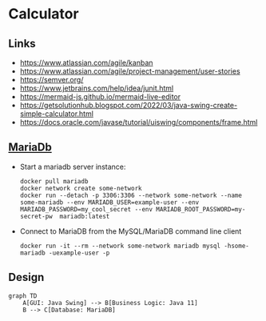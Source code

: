 # Calculator

## Links
- https://www.atlassian.com/agile/kanban
- https://www.atlassian.com/agile/project-management/user-stories
- https://semver.org/
- https://www.jetbrains.com/help/idea/junit.html
- https://mermaid-js.github.io/mermaid-live-editor
- https://getsolutionhub.blogspot.com/2022/03/java-swing-create-simple-calculator.html
- https://docs.oracle.com/javase/tutorial/uiswing/components/frame.html

## [MariaDb](https://hub.docker.com/_/mariadb/)
  - Start a mariadb server instance:
    ```
    docker pull mariadb
    docker network create some-network 
    docker run --detach -p 3306:3306 --network some-network --name some-mariadb --env MARIADB_USER=example-user --env MARIADB_PASSWORD=my_cool_secret --env MARIADB_ROOT_PASSWORD=my-secret-pw  mariadb:latest
    ```
  - Connect to MariaDB from the MySQL/MariaDB command line client
    ```
    docker run -it --rm --network some-network mariadb mysql -hsome-mariadb -uexample-user -p
    ```

## Design
```mermaid
graph TD
    A[GUI: Java Swing] --> B[Business Logic: Java 11]
    B --> C[Database: MariaDB]
```
